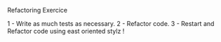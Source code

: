 Refactoring Exercice

1 - Write as much tests as necessary.
2 - Refactor code.
3 - Restart and Refactor code using east oriented stylz !
